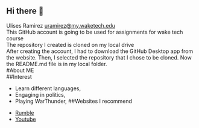 ## Hi there 👋
Ulises Ramirez uramirez@my.waketech.edu  
This GitHub account is going to be used for assignments for wake tech course  
The repository I created is cloned on my local drive  
After creating the account, I had to download the GitHub Desktop app from the website. Then, I selected the repository that I chose to be cloned. Now the README.md file is in my local folder.  
#About ME  
##Interest  
  * Learn different languages,
  * Engaging in politics,
  * Playing WarThunder,
##Websites I recommend  
  - [Rumble](www.rumble.com)
  - [Youtube](www.youtube.com)
